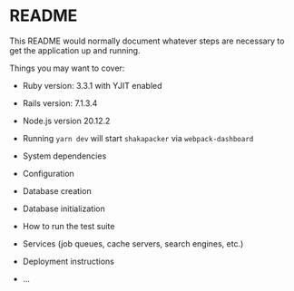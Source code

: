 # README

This README would normally document whatever steps are necessary to get the
application up and running.

Things you may want to cover:

* Ruby version: 3.3.1 with YJIT enabled

* Rails version: 7.1.3.4

* Node.js version 20.12.2

* Running `yarn dev` will start `shakapacker` via `webpack-dashboard`

* System dependencies

* Configuration

* Database creation

* Database initialization

* How to run the test suite

* Services (job queues, cache servers, search engines, etc.)

* Deployment instructions

* ...

